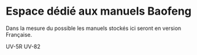 # Espace dédié aux manuels Baofeng
Dans la mesure du possible les manuels stockés ici seront en version Française.

UV-5R
UV-82
